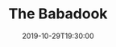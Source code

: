 ---
layout: screening

date: 2019-10-29T19:30:00
location: 03 MS 01

title: The Babadook
year: 2014
runtime: 1h 34m
backdrop: /uploads/babadook-backdrop.jpg
poster: /uploads/babadook-poster.jpg
trailer: https://www.youtube.com/watch?v=k5WQZzDRVtw
overview: A single mother, plagued by the violent death of her husband, battles with her son's fear of a monster lurking in the house, but soon discovers a sinister presence all around her.
genres:
  - Drama
  - Horror
director: Jennifer Kent
cast:
  - Essie Davis
  - Noah Wiseman
  - Hayley McElhinney
---